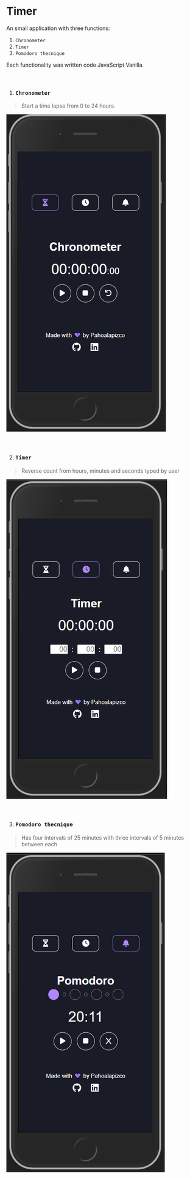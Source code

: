 # Timer
An small application  with three functions:
1. `Chronometer`
2. `Timer`
3. `Pomodoro thecnique`

Each functionality was written code JavaScript Vanilla.

<br>

1. ### `Chronometer`
> Start a time lapse from 0 to 24 hours.

![Chronometer](/docs/Chronometer.PNG)

<br>

2. ### `Timer`
> Reverse count from hours, minutes and seconds typed by user 

![Timer](/docs/Timer.PNG)

<br>

3. ### `Pomodoro thecnique`
> Has four intervals of 25 minutes with three intervals of 5 minutes between each

![Pomodoro Thecnique](/docs/Pomodoro.PNG)